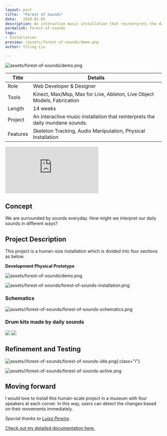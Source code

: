 ```yaml
---
layout: post
title:  "Forest of Sounds"
date:   2020-01-05
description: An interactive music installation that reinterprets the daily mundane sounds.
permalink: forest-of-sounds
tags: 
- Installation 
preview: /assets/forest-of-sounds/demo.png
author: Yiting Liu 

---
```


![assets/forest-of-sounds/demo.png](assets/forest-of-sounds/demo.png)

| Title                     | Details |
|---------------------------|-----------------------------------|
| Role                     | Web Developer & Designer |
| Tools                     | Kinect, Max/Msp, Max for Live, Ableton, Live Object Models, Fabrication |                     
| Length                    | 14 weeks |
| Project                   | An interactive music installation that reinterprets the daily mundane sounds.|
| Features | Skeleton Tracking, Audio Manipulation, Physical Installation |

<div class="iframe-container">
 <iframe class="responsive-iframe"   src="https://www.youtube.com/embed/Ie8z0hr_sTM" frameborder="0" allow="accelerometer; autoplay; clipboard-write; encrypted-media; gyroscope; picture-in-picture" allowfullscreen></iframe>
</div>

<!-- ## Highlights

**Skill:** Kinect, Max/Msp, Max for Live, Ableton, Live Object Models, Fabrication

**Time:** 14 weeks in Spring 2020. -->

## Concept

We are surrounded by sounds everyday. How might we interpret our daily sounds in different ways?

## Project Description

This project is a human-size installation which is divided into four sections as below.

**Development
Physical Prototype**

![assets/forest-of-sounds/demo.png](assets/forest-of-sounds/demo.png)

![assets/forest-of-sounds/forest-of-sounds-installation.png](assets/forest-of-sounds/forest-of-sounds-installation.png)

### Schematics

![assets//forest-of-sounds/forest-of-sounds-schematics.png](assets//forest-of-sounds/forest-of-sounds-schematics.png)

### Drum kits made by daily sounds
<div class="img-container">
<img class="img-responsive" src="assets/forest-of-sounds/sounds1.png">
<img class="img-responsive" src="assets/forest-of-sounds/sounds2.png">
</div>

## Refinement and Testing

![assets//forest-of-sounds/forest-of-sounds-idle.png](assets//forest-of-sounds/forest-of-sounds-idle.png){:class="i"}

![assets//forest-of-sounds/forest-of-sounds-active.png](assets//forest-of-sounds/forest-of-sounds-active.png)

## Moving forward

I would love to install this human-scale project in a museum with four speakers at each corner. In this way, users can detect the changes based on their movements immediately.

*Special thanks to [Luisa Pereira](http://www.luisapereira.net/info.html) .*

[Check out my detailed documentation here.](https://yitingliu97.wordpress.com/category/2020-spring/music-interaction-design/)
